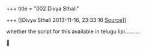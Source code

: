 +++
title = "002 Divya Sthali"

+++
[[Divya Sthali	2013-11-16, 23:33:16 [Source](https://groups.google.com/g/samskrita/c/EYhZLj4nc7A)]]



whether the script for this available in telugu lipi..........



